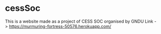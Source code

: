 # cessSoc
This is a website made as a project of CESS SOC organised by GNDU
Link -> https://murmuring-fortress-50576.herokuapp.com/
